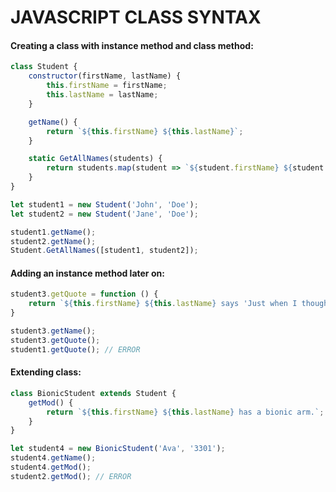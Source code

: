 # JAVASCRIPT CLASS SYNTAX

#### Creating a class with instance method and class method:
```js
class Student {
    constructor(firstName, lastName) {
        this.firstName = firstName;
        this.lastName = lastName; 
    }

    getName() {
        return `${this.firstName} ${this.lastName}`;
    }

    static GetAllNames(students) {
        return students.map(student => `${student.firstName} ${student.lastName}`)
    }
}

let student1 = new Student('John', 'Doe');
let student2 = new Student('Jane', 'Doe');

student1.getName();
student2.getName();
Student.GetAllNames([student1, student2]);
```

#### Adding an instance method later on:
```js
student3.getQuote = function () {
    return `${this.firstName} ${this.lastName} says 'Just when I thought I was out, they pull me back in!'`;
}

student3.getName();
student3.getQuote();
student1.getQuote(); // ERROR
```

#### Extending class:
```js
class BionicStudent extends Student {
    getMod() {
        return `${this.firstName} ${this.lastName} has a bionic arm.`;
    }
}

let student4 = new BionicStudent('Ava', '3301');
student4.getName();
student4.getMod();
student2.getMod(); // ERROR
```
